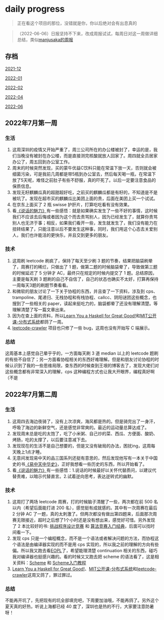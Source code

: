 # daily progress

> 正在看这个项目的那位，没错就是你，你以后绝对会有出息真的

> （2022-06-06）日报坚持不下来，改成周报试试，每周日对这一周做详细总结，类似[manjusaka的周报](https://www.manjusaka.blog/weekly/2022-06-week1.html)

## 存档

[2021-12](./2021-12.md)

[2022-01](./2022-01.md)

[2022-02](./2022-02.md)

[2022-04](./2022-04.md)

[2022-06](./2022-06.md)

## 2022年7月第一周

### 生活

1. 这周深圳的疫情又开始严重了，周三公司所在的办公楼被封了，幸运的是，我们当晚没有被封在办公楼，而是直接测完核酸就放人回家了。周四就全员居家办公了，周五回到办公室工作。
2. 周末的时候突然发现，买的蒙牛优益C饮料只能在常温下放一天，否则就会被细菌污染，可是我前几周都是带5瓶到办公室去，然后每天喝一瓶，在常温下放了5天呢，难怪之前肚子有些不舒服，真的吓死了。以后一定要注意食品的保质信息。
3. 发现无籽麒麟瓜真的超甜超好吃，之前买的麒麟瓜都是有籽的，不知道是不是被坑了。发现在超市买的麒麟瓜比美团上面的贵，后面在美团上买一个试试。
4. 在京东上面买了 2 瓶 swisse 护肝片，打算吃吃看有没有效果。
5. 看[《说话的魅力》](https://book.douban.com/subject/3988256/)有一些感悟：就是如果确实发生了一些不好的事情，这时候我们不应该去后悔或者因为这个而去责骂别人，因为已经发生了，就算你责骂别人也无济于事；相反，如果我们看开一些，发生就发生了，我们没有能力在扭转结果了，只能注意以后不要发生这种事，同时，我们用这个心态去关爱别人，我们也许能活的更快乐，并且交到更多的朋友。

### 技术

1. 这周刷 leetcode 刷疯了，保持了每天至少刷 3 题的节奏，结果把脑袋刷晕了，周赛打的稀烂，只做出了 1 题，做第二题的时候脑袋晕了，导致做第三题的时候延迟了 5 分钟才 AC，最终只在规定的时候内提交了 1 题。总结原因，主要是每天刷 3 题刷的自己不自信了，自己的状态也确实不太好，打算再保持一周每天3题的刷题节奏看看。
2. 和微软的朋友讨论了一下关于协程的东西，并且查了一下资料，涉及到 cps、trampoline、尾递归、无栈协程和有栈协程、callcc、阴阳谜团这些概念，也搜到了一些相关的 paper，读起来挺吃力的，脑袋都晕了还没有理解清楚。等理解清楚了写一篇文章出来。
3. 因为在查上面的资料，所以[Learn You a Haskell for Great Good!](http://learnyouahaskell.com/chapters)和[MIT公开课-分布式系统](https://www.bilibili.com/video/BV1qk4y197bB?p=3&vd_source=c6be3f72a67d4ae3e8f5ed24365119e5)都鸽了一周。
4. [leetcode-crawler](https://github.com/sishenhei7/leetcode-crawler) 项目也只修了一些 bug，这周也没有开始写 C 端展示。

### 总结

这周基本上感觉自己晕乎乎的，一方面每天刷 3 道 median 以上的 leetcode 题刷的有些不自信了；另一方面看协程相关的东西好难理解。但是和朋友讨论协程的时候认识到了我的一些思维局限，查东西的时候查到王垠的博客去了，发现大佬们对这些概念都有非常深入的理解，cps 这种编程方式也让我大开眼界，编程真好啊（不是

## 2022年7月第二周

### 生活

1. 这周四去海边夜骑了，没有上次凉爽，海风都是热的。但是骑完出了一身汗，呼吸了海边的新鲜空气，还是感觉非常爽的。最近的运动量总算达成了。
2. 发现周末总是吃的太饱了，吃了小米粥、自己炒的菜、西瓜、方便面、酸奶、烤肠，吃的太撑了，以后要注意减下去。
3. 发现现在的生活不是自己想要的，但是又没有破局的办法，困扰ing，这周每天晚上1点才睡。
4. 无意间发现易中天的品三国系列还挺有意思的，然后发现他写有一本关于中国史的书[《易中天中华史》](https://book.douban.com/subject/35665782/)，正好我想看一些历史的东西，所以开始看了。
5. 看[《说话的魅力》](https://book.douban.com/subject/3988256/)有一些感悟：1.说话的时候最好以关怀代替质问，以建议代替责难，以暗示代替直言。2.试着逆向思考，表达逆转式的幽默。

### 技术

1. 这周打了两场 leetcode 周赛，打的时候脑子清醒了一些，两次都在前 500 名以内（希望后面能打进 200 名），感觉挺有成就感的。其中有一次周赛在最后 2 分钟 AC 了一题，真的太刺激了。但两次都没有做出第四题来，后面那次周赛无限接近，超时之后想了1个小时还是没有想出来，感觉好可惜。另外发现了 2 本比较好的书: [挑战程序设计竞赛](https://book.douban.com/subject/24749842/) 和 [算法竞赛入门经典](https://book.douban.com/subject/4138920/)，后面可以找时间看一下。
2. 发现 cps 只是一个编程概念，而不是一个语法或者解决问题的方法，而协程这个语法是由编译器实现的而不是用 cps 实现的，所以我之前的理解的方向有些偏。所以我又跑去看[EOPL](https://book.douban.com/subject/3136252/)了，希望能理清楚 continuation 相关的东西，碰巧我对编译器也挺感兴趣的。看的时候又又跑去把 scheme 的语法看了，这是相关资料：[Scheme](https://people.csail.mit.edu/jaffer/r5rs_toc.html) 和 [Scheme入门教程](http://deathking.github.io/yast-cn/)
3. [Learn You a Haskell for Great Good!](http://learnyouahaskell.com/chapters)、[MIT公开课-分布式系统](https://www.bilibili.com/video/BV1qk4y197bB?p=3&vd_source=c6be3f72a67d4ae3e8f5ed24365119e5)和[leetcode-crawler](https://github.com/sishenhei7/leetcode-crawler)这周又鸽了，罪过罪过。

### 总结

不能再开坑了，先把现有的坑全部填完吧，下周要加油哦，不能再鸽了。另外这个夏天真的好热，听说上海都已经 40 度了，深圳也是热的不行，大家要注意防暑呀！
